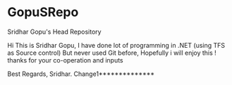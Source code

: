 # GopuSRepo
Sridhar Gopu's Head Repository


Hi This is Sridhar Gopu, I have done lot of programming in .NET (using TFS as Source control) 
But never used Git before, Hopefully i will enjoy this ! 
thanks for your co-operation and inputs 

Best Regards,
Sridhar.
Change1**************
